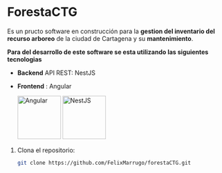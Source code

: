 # ForestaCTG 
Es un pructo software en construcción para la **gestion del inventario del recurso arboreo** de la ciudad de Cartagena y su **mantenimiento**.

**Para del desarrollo de este software se esta utilizando las siguientes tecnologias**
- **Backend** API REST: NestJS
- **Frontend** : Angular

  <img src="https://d33wubrfki0l68.cloudfront.net/49c2be6f2607b5c12dd27f8ecc8521723447975d/f05c5/logo-small.cbbeba89.svg" alt="Angular" width="100" >
  <img src="https://cdn.freebiesupply.com/logos/large/2x/angular-icon-1-logo-png-transparent.png" alt="NestJS" width="100" height="100">
 


1. Clona el repositorio:
   ```bash
   git clone https://github.com/FelixMarrugo/forestaCTG.git
